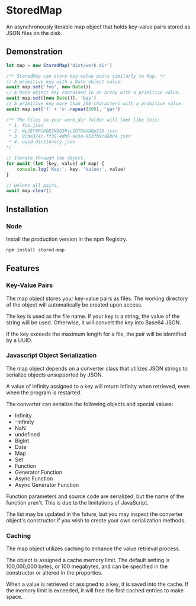 # StoredMap

An asynchronously iterable map object that holds key-value pairs stored as JSON files on the disk.

## Demonstration

```TypeScript
let map = new StoredMap('dist/work_dir')

/** StoredMap can store key-value pairs similarly to Map. */
// A primitive key with a Date object value.
await map.set('foo', new Date())
// A Date object key contained in an array with a primitive value.
await map.set([new Date()], 'baz')
// A primitive key more than 256 characters with a primitive value.
await map.set('f' + 'o'.repeat(500), 'gar')

/** The files in your work_dir folder will look like this:
 * 1. foo.json
 * 2. WyJEYXRlKDE2NDQ3Njc1OTUwODQpIl0.json
 * 3. 9cbe324c-ff38-4db5-ae3a-053fb9ca6b04.json
 * 4. uuid-dictionary.json
*/

// Iterate through the object.
for await (let [key, value] of map) {
    console.log('Key:', key, 'Value:', value)
}

// Delete all pairs.
await map.clear()
```

## Installation

### Node
Install the production version in the npm Registry.
```bash
npm install stored-map
```

## Features

### Key-Value Pairs
The map object stores your key-value pairs as files. The working directory of the object will automatically be created upon access.

The key is used as the file name. If your key is a string, the value of the string will be used. Otherwise, it will convert the key into Base64 JSON.

If the key exceeds the maximum length for a file, the pair will be identified by a UUID.

### Javascript Object Serialization
The map object depends on a converter class that utilizes JSON strings to serialize objects unsupported by JSON.

A value of Infinity assigned to a key will return Infinity when retrieved, even when the program is restarted.

The converter can serialize the following objects and special values:
- Infinity
- -Infinity
- NaN
- undefined
- BigInt
- Date
- Map
- Set
- Function
- Generator Function
- Async Function
- Async Generator Function

Function parameters and source code are serialized, but the name of the function aren't. This is due to the limitations of JavaScript.

The list may be updated in the future, but you may inspect the converter object's constructor if you wish to create your own serialization methods.

### Caching
The map object utilizes caching to enhance the value retrieval process.

The object is assigned a cache memory limit. The default setting is 100,000,000 bytes, or 100 megabytes, and can be specified in the constructor or altered in the properties.

When a value is retrieved or assigned to a key, it is saved into the cache. If the memory limit is exceeded, it will free the first cached entries to make space.